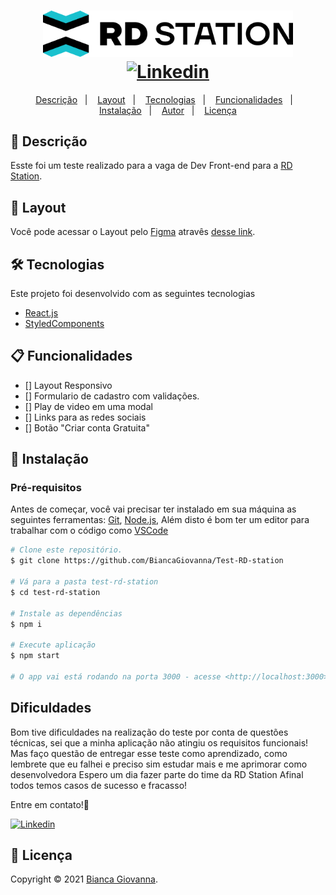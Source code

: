 <h1 align="center">
  <img width="400px" src="./.github/logo.png" />
  <br />
  <a href="https://www.linkedin.com/in/bianca-giovanna/">
    <img alt="Linkedin" src="https://img.shields.io/badge/-bianca%20giovanna-29B6D1?label=Linkedin&logo=linkedin&style=flat-square">
  </a>
  </a>
</h1>
<p align="center">
  <a href="#page_facing_up-descrição">Descrição</a>&nbsp;&nbsp;&nbsp;|&nbsp;&nbsp;&nbsp;
  <a href="#art-Layout">Layout</a>&nbsp;&nbsp;&nbsp;|&nbsp;&nbsp;&nbsp;
  <a href="#-tecnologias">Tecnologias</a>&nbsp;&nbsp;&nbsp;|&nbsp;&nbsp;&nbsp;
  <a href="#clipboard-Funcionalidades">Funcionalidades</a>&nbsp;&nbsp;&nbsp;|&nbsp;&nbsp;&nbsp;
  <a href="#closed_book-instalação">Instalação</a>&nbsp;&nbsp;&nbsp;|&nbsp;&nbsp;&nbsp;
  <a href="#man-Autor">Autor</a>&nbsp;&nbsp;&nbsp;|&nbsp;&nbsp;&nbsp;
  <a href="#memo-Licença">Licença</a>
</p>

## :page_facing_up: Descrição

Esste foi um teste realizado para a vaga de Dev Front-end para a <a href="https://www.rdstation.com">RD Station</a>.

## :art: Layout

Você pode acessar o Layout pelo <a href="https://www.figma.com">Figma</a> atravês <a href="">desse link</a>.

## 🛠 Tecnologias

Este projeto foi desenvolvido com as seguintes tecnologias

- [React.js](https://pt-br.reactjs.org/)
- [StyledComponents](https://styled-components.com/)

## :clipboard: Funcionalidades

- [] Layout Responsivo
- [] Formulario de cadastro com validações.
- [] Play de video em uma modal
- [] Links para as redes sociais
- [] Botão "Criar conta Gratuita"

## :closed_book: Instalação

### Pré-requisitos

Antes de começar, você vai precisar ter instalado em sua máquina as seguintes ferramentas:
[Git](https://git-scm.com), [Node.js](https://nodejs.org/en/), Além disto é bom ter um editor para trabalhar com o código como [VSCode](https://code.visualstudio.com/)

```bash
# Clone este repositório.
$ git clone https://github.com/BiancaGiovanna/Test-RD-station

# Vá para a pasta test-rd-station
$ cd test-rd-station

# Instale as dependências
$ npm i

# Execute aplicação
$ npm start

# O app vai está rodando na porta 3000 - acesse <http://localhost:3000>
```

## Dificuldades

Bom tive dificuldades na realização do teste por conta de questões técnicas,
sei que a minha aplicação não atingiu os requisitos funcionais!
Mas faço questão de entregar esse teste como aprendizado, como lembrete que eu
falhei e preciso sim estudar mais e me aprimorar como desenvolvedora
Espero um dia fazer parte do time da RD Station
Afinal todos temos casos de sucesso e fracasso!

Entre em contato!🚀

<a href="https://www.linkedin.com/in/bianca-giovanna/">
  <img alt="Linkedin" src="https://media-exp1.licdn.com/dms/image/C4E03AQHAEF5GTNTUMw/profile-displayphoto-shrink_200_200/0/1599240884500?e=1620259200&v=beta&t=Mefo7g8KacbcqAWuih5GBVw-IU5f56xUfnyRJjCUxUM">
</a>

## :memo: Licença

Copyright © 2021 [Bianca Giovanna](https://github.com/BiancaGiovanna).<br />
